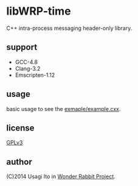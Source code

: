 # libWRP-time

C++ intra-process messaging header-only library.

## support

- GCC-4.8
- Clang-3.2
- Emscripten-1.12

## usage

basic usage to see the [exmaple/example.cxx](example/example.cxx).

## license

[GPLv3](http://www.gnu.org/licenses/gpl.html)

## author

(C)2014 Usagi Ito in [Wonder Rabbit Project](http://www.WonderRabbitProject.net/).
